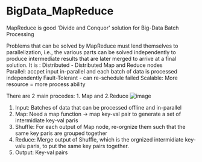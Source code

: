 # BigData_MapReduce
MapReduce is good 'Divide and Conquor' solution for Big-Data Batch Processing

Problems that can be solved by MapReduce must lend themselves to parallelization, i.e., the various parts can be solved independently to produce intermediate results that are later merged to arrive at a final solution.
It is :
Distributed - Distributed Map and Reduce nodes  
Parallel: accpet input in-parallel and each batch of data is processed independently
Fault-Tolerant - can re-schedule failed
Scalable: More resource = more process ability


There are 2 main procedes: 1. Map and 2.Reduce
![image](https://user-images.githubusercontent.com/32372822/141699322-8a419021-3e24-4aa6-9891-8019608c44d4.png)

1. Input: Batches of data that can be processed offline and in-parallel
2. Map: Need a map function -> map key-val pair to generate a set of intermidiate key-val paris
3. Shuffle: For each output of Map node, re-orgnize them such that the same key paris are grouped together
4. Reduce: Merge output of Shuffle, which is the orgnized intermidiate key-valu paris, to put the same key pairs together.
5. Output: Key-val pairs
